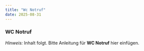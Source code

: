 ```yaml
---
title: "Wc Notruf"
date: 2025-08-31
---
```


### WC Notruf

*Hinweis:* Inhalt folgt. Bitte Anleitung für **WC Notruf** hier einfügen.

